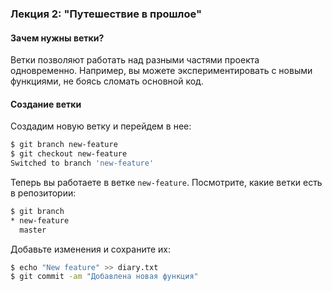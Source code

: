 
### Лекция 2: "Путешествие в прошлое"

#### Зачем нужны ветки?
Ветки позволяют работать над разными частями проекта одновременно. Например, вы можете экспериментировать с новыми функциями, не боясь сломать основной код.

#### Создание ветки

Создадим новую ветку и перейдем в нее:

```bash
$ git branch new-feature
$ git checkout new-feature
Switched to branch 'new-feature'
```

Теперь вы работаете в ветке `new-feature`. Посмотрите, какие ветки есть в репозитории:

```bash
$ git branch
* new-feature
  master
```

Добавьте изменения и сохраните их:

```bash
$ echo "New feature" >> diary.txt
$ git commit -am "Добавлена новая функция"
```
